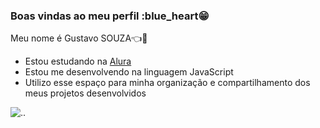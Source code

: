 ### Boas vindas ao meu perfil :blue_heart😁

Meu nome é Gustavo SOUZA👈👀

- Estou estudando na [Alura](https://www.alura.com.br)
- Estou me desenvolvendo na linguagem JavaScript
- Utilizo esse espaço para minha organização e compartilhamento dos meus projetos desenvolvidos

![..](https://media.tenor.com/i711TDaTptUAAAAC/naruto.gif) 












